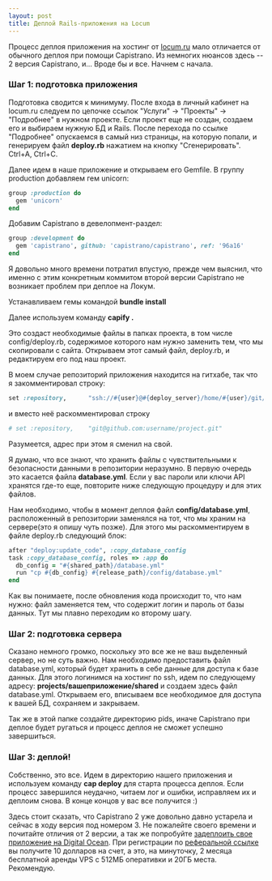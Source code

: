 ```yaml
---
layout: post
title: Деплой Rails-приложения на Locum
---
```



Процесс деплоя приложения на хостинг от [locum.ru](http://locum.ru?code=7795d3ce29216deefaa9ea80aa98273c012d608c) мало отличается от обычного деплоя при помощи Capistrano. Из немногих нюансов здесь -- 2 версия Capistrano, и... Вроде бы и все. Начнем с начала.

### Шаг 1: подготовка приложения

Подготовка сводится к минимуму. После входа в личный кабинет на locum.ru следуем по цепочке ссылок "Услуги" -> "Проекты" -> "Подробнее" в нужном проекте. Если проект еще не создан, создаем его и выбираем нужную БД и Rails. После перехода по ссылке "Подробнее" опускаемся в самый низ страницы, на которую попали, и генерируем файл **deploy.rb** нажатием на кнопку "Сгенерировать". Ctrl+A, Ctrl+C.

Далее идем в наше приложение и открываем его Gemfile. В группу production добавляем гем unicorn:

~~~ ruby
group :production do
  gem 'unicorn'
end
~~~

Добавим Capistrano в девелопмент-раздел:

~~~ruby
group :development do
  gem 'capistrano', github: 'capistrano/capistrano', ref: '96a16'
end
~~~

Я довольно много времени потратил впустую, прежде чем выяснил, что именно с этим конкретным коммитом второй версии Capistrano не возникает проблем при деплое на Локум.

Устанавливаем гемы командой **bundle install**

Далее используем команду **capify .**

Это создаст необходимые файлы в папках проекта, в том числе config/deploy.rb, содержимое которого нам нужно заменить тем, что мы скопировали с сайта. Открываем этот самый файл, deploy.rb, и редактируем его под наш проект.

В моем случае репозиторий приложения находится на гитхабе, так что я закомментировал строку:

~~~ ruby
set :repository,      "ssh://#{user}@#{deploy_server}/home/#{user}/git/#{application}.git"
~~~

и вместо неё раскомментировал строку

~~~ruby
# set :repository,    "git@github.com:username/project.git"
~~~

Разумеется, адрес при этом я сменил на свой.

Я думаю, что все знают, что хранить файлы с чувствительными к безопасности данными в репозитории неразумно. В первую очередь это касается файла **database.yml**. Если у вас пароли или ключи API хранятся где-то еще, повторите ниже следующую процедуру и для этих файлов.

Нам необходимо, чтобы в момент деплоя файл **config/database.yml**, расположенный в репозитории заменялся на тот, что мы храним на сервере(это я опишу чуть позже). Для этого мы раскомментируем в файле deploy.rb следующий блок:

~~~ ruby
after "deploy:update_code", :copy_database_config
task :copy_database_config, roles => :app do
  db_config = "#{shared_path}/database.yml"
  run "cp #{db_config} #{release_path}/config/database.yml"
end
~~~

Как вы понимаете, после обновления кода происходит то, что нам нужно: файл заменяется тем, что содержит логин и пароль от базы данных. Тут мы плавно переходим ко второму шагу.

### Шаг 2: подготовка сервера

Сказано немного громко, поскольку это все же не ваш выделенный сервер, но не суть важно. Нам необходимо предоставить файл database.yml, который будет хранить в себе данные для доступа к базе данных. Для этого логинимся на хостинг по ssh, идем по следующему адресу: **projects/вашеприложение/shared** и создаем здесь файл database.yml. Открываем его, вписываем все необходимое для доступа к вашей БД, сохраняем и закрываем.

Так же в этой папке создайте директорию pids, иначе Capistrano при деплое будет ругаться и процесс деплоя не сможет успешно завершиться.

### Шаг 3: деплой!

Собственно, это все. Идем в директорию нашего приложения и используем команду **cap deploy** для старта процесса деплоя. Если процесс завершился неудачно, читаем лог и ошибки, исправляем их и деплоим снова. В конце концов у вас все получится :)

Здесь стоит сказать, что Capistrano 2 уже довольно давно устарела и сейчас в ходу версия под номером 3. Не пожалейте своего времени и почитайте отличия от 2 версии, а так же попробуйте [задеплоить свое приложение на Digital Ocean](http://skillup.club/posts/how-to-deploy-rails-application). При регистрации по [реферальной ссылке](https://m.do.co/c/5dcbfa133a56) вы получите 10 долларов на счет, а это, на минуточку, 2 месяца бесплатной аренды VPS с 512МБ оперативки и 20ГБ места. Рекомендую.
